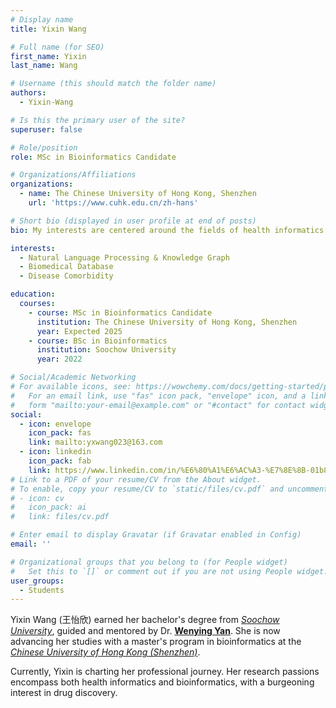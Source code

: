 ```yaml
---
# Display name
title: Yixin Wang

# Full name (for SEO)
first_name: Yixin
last_name: Wang

# Username (this should match the folder name)
authors:
  - Yixin-Wang

# Is this the primary user of the site?
superuser: false

# Role/position
role: MSc in Bioinformatics Candidate

# Organizations/Affiliations
organizations:
  - name: The Chinese University of Hong Kong, Shenzhen
    url: 'https://www.cuhk.edu.cn/zh-hans'

# Short bio (displayed in user profile at end of posts)
bio: My interests are centered around the fields of health informatics and bioinformatics, where I have a strong passion for research. Additionally, I am increasingly drawn to the fascinating realm of drug discovery as I chart my professional journey.

interests:
  - Natural Language Processing & Knowledge Graph
  - Biomedical Database
  - Disease Comorbidity

education:
  courses:
    - course: MSc in Bioinformatics Candidate
      institution: The Chinese University of Hong Kong, Shenzhen
      year: Expected 2025
    - course: BSc in Bioinformatics
      institution: Soochow University
      year: 2022

# Social/Academic Networking
# For available icons, see: https://wowchemy.com/docs/getting-started/page-builder/#icons
#   For an email link, use "fas" icon pack, "envelope" icon, and a link in the
#   form "mailto:your-email@example.com" or "#contact" for contact widget.
social:
  - icon: envelope
    icon_pack: fas
    link: mailto:yxwang023@163.com
  - icon: linkedin
    icon_pack: fab
    link: https://www.linkedin.com/in/%E6%80%A1%E6%AC%A3-%E7%8E%8B-01b8681b4/
# Link to a PDF of your resume/CV from the About widget.
# To enable, copy your resume/CV to `static/files/cv.pdf` and uncomment the lines below.
# - icon: cv
#   icon_pack: ai
#   link: files/cv.pdf

# Enter email to display Gravatar (if Gravatar enabled in Config)
email: ''

# Organizational groups that you belong to (for People widget)
#   Set this to `[]` or comment out if you are not using People widget.
user_groups:
  - Students
---
```


Yixin Wang (王怡欣) earned her bachelor's degree from [*Soochow University*](http://eng.suda.edu.cn/), guided and mentored by Dr. [**Wenying Yan**](https://www.researchgate.net/profile/Wenying-Yan). She is now advancing her studies with a master's program in bioinformatics at the [*Chinese University of Hong Kong (Shenzhen)*](https://www.cuhk.edu.cn/zh-hans).

Currently, Yixin is charting her professional journey. Her research passions encompass both health informatics and bioinformatics, with a burgeoning interest in drug discovery.